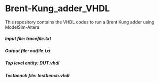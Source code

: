 # Brent-Kung_adder_VHDL

This repository contains the VHDL codes to run a Brent Kung adder using ModelSim-Altera

##### Input file: tracefile.txt
##### Output file: outfile.txt
##### Top level entity: DUT.vhdl
##### Testbench file: testbench.vhdl
